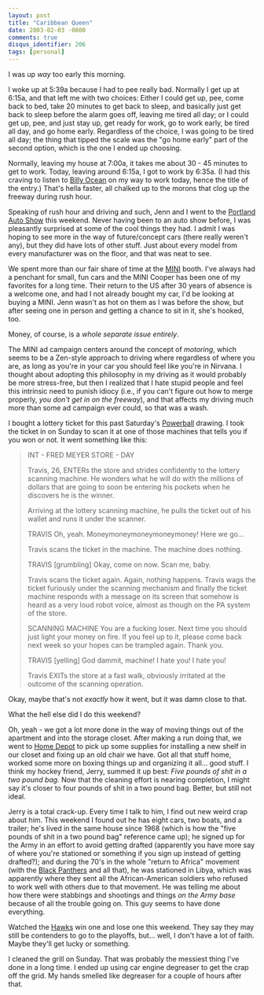 ```yaml
---
layout: post
title: "Caribbean Queen"
date: 2003-02-03 -0800
comments: true
disqus_identifier: 206
tags: [personal]
---
```

I was up *way* too early this morning.

 I woke up at 5:39a because I had to pee really bad. Normally I get up
at 6:15a, and that left me with two choices: Either I could get up, pee,
come back to bed, take 20 minutes to get back to sleep, and basically
just get back to sleep before the alarm goes off, leaving me tired all
day; or I could get up, pee, and just stay up, get ready for work, go to
work early, be tired all day, and go home early. Regardless of the
choice, I was going to be tired all day; the thing that tipped the scale
was the "go home early" part of the second option, which is the one I
ended up choosing.

 Normally, leaving my house at 7:00a, it takes me about 30 - 45 minutes
to get to work. Today, leaving around 6:15a, I got to work by 6:35a. (I
had this craving to listen to [Billy
Ocean](http://www.yesterdayland.com/popopedia/shows/music/mu1146.php) on
my way to work today, hence the title of the entry.) That's hella
faster, all chalked up to the morons that clog up the freeway during
rush hour.

 Speaking of rush hour and driving and such, Jenn and I went to the
[Portland Auto Show](http://paragonexpo.com/portland/) this weekend.
Never having been to an auto show before, I was pleasantly surprised at
some of the cool things they had. I admit I was hoping to see more in
the way of future/concept cars (there really weren't any), but they did
have lots of other stuff. Just about every model from every manufacturer
was on the floor, and that was neat to see.

 We spent more than our fair share of time at the
[MINI](http://www.miniusa.com/) booth. I've always had a penchant for
small, fun cars and the MINI Cooper has been one of my favorites for a
long time. Their return to the US after 30 years of absence is a welcome
one, and had I not already bought my car, I'd be looking at buying a
MINI. Jenn wasn't as hot on them as I was before the show, but after
seeing one in person and getting a chance to sit in it, she's hooked,
too.

 Money, of course, is a *whole separate issue entirely*.

 The MINI ad campaign centers around the concept of *motoring*, which
seems to be a Zen-style approach to driving where regardless of where
you are, as long as you're in your car you should feel like you're in
Nirvana. I thought about adopting this philosophy in my driving as it
would probably be more stress-free, but then I realized that I hate
stupid people and feel this intrinsic need to punish idiocy (i.e., if
you can't figure out how to merge properly, *you don't get in on the
freeway*), and that affects my driving much more than some ad campaign
ever could, so that was a wash.

 I bought a lottery ticket for this past Saturday's
[Powerball](http://www.oregonlottery.org/night/power.shtml) drawing. I
took the ticket in on Sunday to scan it at one of those machines that
tells you if you won or not. It went something like this:

>
>
>  INT - FRED MEYER STORE - DAY
>
>  Travis, 26, ENTERs the store and strides confidently to the lottery
> scanning machine. He wonders what he will do with the millions of
> dollars that are going to soon be entering his pockets when he
> discovers he is the winner.
>
>  Arriving at the lottery scanning machine, he pulls the ticket out of
> his wallet and runs it under the scanner.
>
> TRAVIS
>  Oh, yeah. Moneymoneymoneymoneymoney! Here we go...
>
>
>  Travis scans the ticket in the machine. The machine does nothing.
>
> TRAVIS [grumbling]
>  Okay, come on now. Scan me, baby.
>
>
>  Travis scans the ticket again. Again, nothing happens. Travis wags
> the ticket furiously under the scanning mechanism and finally the
> ticket machine responds with a message on its screen that somehow is
> heard as a very loud robot voice, almost as though on the PA system of
> the store.
>
> SCANNING MACHINE
>  You are a fucking loser. Next time you should just light your money
> on fire. If you feel up to it, please come back next week so your
> hopes can be trampled again. Thank you.
>
>
> TRAVIS [yelling]
>  God dammit, machine! I hate you! I hate you!
>
>
>  Travis EXITs the store at a fast walk, obviously irritated at the
> outcome of the scanning operation.


 Okay, maybe that's not *exactly* how it went, but it was damn close to
that.

 What the hell else did I do this weekend?

 Oh, yeah - we got a lot more done in the way of moving things out of
the apartment and into the storage closet. After making a run doing
that, we went to [Home Depot](http://www.homedepot.com) to pick up some
supplies for installing a new shelf in our closet and fixing up an old
chair we have. Got all that stuff home, worked some more on boxing
things up and organizing it all... good stuff. I think my hockey friend,
Jerry, summed it up best: *Five pounds of shit in a two pound bag.* Now
that the cleaning effort is nearing completion, I might say it's closer
to four pounds of shit in a two pound bag. Better, but still not ideal.

 Jerry is a total crack-up. Every time I talk to him, I find out new
weird crap about him. This weekend I found out he has eight cars, two
boats, and a trailer; he's lived in the same house since 1968 (which is
how the "five pounds of shit in a two pound bag" reference came up); he
signed up for the Army in an effort to avoid getting drafted (apparently
you have more say of where you're stationed or something if you sign up
instead of getting drafted?); and during the 70's in the whole "return
to Africa" movement (with the [Black
Panthers](http://www.blackpanther.org/) and all that), he was stationed
in Libya, which was apparently where they sent all the African-American
soldiers who refused to work well with others due to that movement. He
was telling me about how there were stabbings and shootings and things
*on the Army base* because of all the trouble going on. This guy seems
to have done everything.

 Watched the [Hawks](http://www.winterhawks.com) win one and lose one
this weekend. They say they may still be contenders to go to the
playoffs, but... well, I don't have a lot of faith. Maybe they'll get
lucky or something.

 I cleaned the grill on Sunday. That was probably the messiest thing
I've done in a long time. I ended up using car engine degreaser to get
the crap off the grid. My hands smelled like degreaser for a couple of
hours after that.
